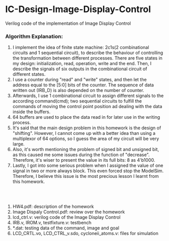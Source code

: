# IC-Design-Image-Display-Control
Verilog code of the implementation of Image Display Control



### Algorithm Explanation:
1. I implement the idea of finite state machine: 2c1s(2 combinational circuits and 1 sequential circuit), to describe the behaviour of controlling the transformation between different processes. There are five states in my design: initialization, read, operation, write and the end. Then, I describe the signals of six outputs in the combinational circuit of different states.
2. I use a counter during "read" and "write" states, and then let the address equal to the [5:0] bits of the counter. The sequence of data written out (IRB_D) is also depended on the number of counter.
3. Afterwards, I use 1 combinational circuit to assign different signals to the according command(cmd); two sequential circuits to fulfill the commands of moving the control point position ad dealing with the data inside the buffers.
4. 64 buffers are used to place the data read in for later use in the writing process.
5. It's said that the main design problem in this homework is the design of "shifting". However, I cannot come up with a better idea than using a multiplexor of 64 options, so I guess the area of my circuit will be very large.
6. Also, it's worth mentioning the problem of signed bit and unsigned bit, as this caused me some issues during the function of "decrease". Therefore, it's wiser to present the value in its full bits: 8 as 4'b1000.
7. Lastly, I got into some serious problem when I assigned the value of one signal in two or more always block. This even forced stop the ModelSim. Therefore, I believe this issue is the most precious lesson I learnt from this homework.

<br>
<br>

1. HW4.pdf: description of the homework
2. Image Dispaly Control.pdf: review over the homework
3. lcd_ctrl.v: verilog code of the Image Display Control
4. IRB.v, IROM.v, testfixture.v: testbench 
4. *.dat: testing data of the command, image and goal
5. LCD_CRTL.vo, LCD_CTRL_v.sdo, cycloneii_atoms.v: files for simulation
